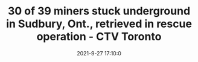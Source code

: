 ---
"title": "30 of 39 miners stuck underground in Sudbury, Ont., retrieved in rescue operation - CTV Toronto"
"date": "2021-9-27 17:10:0"
"feed_name": "GOOGLENEWSMINING"
"feed_website": "https://news.google.com/search?q=mining%2Bincident&hl=en-US&gl=US&ceid=US:en"
"feed_rss": "https://news.google.com/rss/search?q=mining%2Bincident&hl=en-US&gl=US&ceid=US:en"
"link": "https://toronto.ctvnews.ca/30-of-39-miners-stuck-underground-in-sudbury-ont-retrieved-in-rescue-operation-1.5602107?autoPlay=true"
"source": "{'href': 'https://toronto.ctvnews.ca', 'title': 'CTV Toronto'}"
"file": "_posts/2021-1-1-16284dea1b6031d84a6c4f0befebbb2bca756de2.md"
"accident": "0"
"drilling": "0"
"dead": "0"
"injured": "0"
"arrested": "0"
"where": "unknown site"
"causes": "unknown"
"place": "unknown place"
---